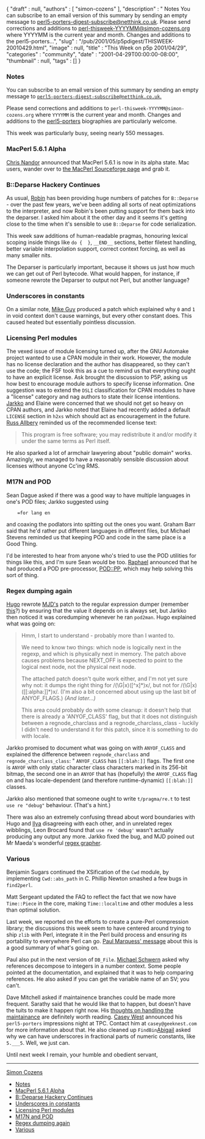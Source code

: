 {
   "draft" : null,
   "authors" : [
      "simon-cozens"
   ],
   "description" : " Notes You can subscribe to an email version of this summary by sending an empty message to perl5-porters-digest-subscribe@netthink.co.uk. Please send corrections and additions to perl-thisweek-YYYYMM@simon-cozens.org where YYYYMM is the current year and month. Changes and additions to the perl5-porters...",
   "slug" : "/pub/2001/05/p5pdigest/THISWEEK-20010429.html",
   "image" : null,
   "title" : "This Week on p5p 2001/04/29",
   "categories" : "community",
   "date" : "2001-04-29T00:00:00-08:00",
   "thumbnail" : null,
   "tags" : []
}



### <span id="Notes">Notes</span>

You can subscribe to an email version of this summary by sending an empty message to [`perl5-porters-digest-subscribe@netthink.co.uk`.](mailto:perl5-porters-digest-subscribe@netthink.co.uk)

Please send corrections and additions to `perl-thisweek-YYYYMM@simon-cozens.org` where `YYYYMM` is the current year and month. Changes and additions to the [perl5-porters](http://simon-cozens.org/writings/whos-who.html) biographies are particularly welcome.

This week was particularly busy, seeing nearly 550 messages.

### <span id="MacPerl_561_Alpha">MacPerl 5.6.1 Alpha</span>

[Chris Nandor](http://simon-cozens.org/writings/whos-who.html#NANDOR) announced that MacPerl 5.6.1 is now in its alpha state. Mac users, wander over to [the MacPerl Sourceforge page](http://macperl.sourceforge.net/) and grab it.

### <span id="BDeparse_Hackery_Continues">B::Deparse Hackery Continues</span>

As usual, [Robin](http://simon-cozens.org/writings/whos-who.html#HOUSTON) has been providing huge numbers of patches for `B::Deparse` - over the past few years, we've been adding all sorts of neat optimizations to the interpreter, and now Robin's been putting support for them back into the deparser. I asked him about it the other day and it seems it's getting close to the time when it's sensible to use `B::Deparse` for code serialization.

This week saw additions of human-readable pragmas, honouring lexical scoping inside things like `do {  }`, `__END__` sections, better filetest handling, better variable interpolation support, correct context forcing, as well as many smaller nits.

The Deparser is particularly important, because it shows us just how much we can get out of Perl bytecode. What would happen, for instance, if someone rewrote the Deparser to output not Perl, but another language?

### <span id="Underscores_in_constants">Underscores in constants</span>

On a similar note, [Mike Guy](http://simon-cozens.org/writings/whos-who.html#GUY) produced a patch which explained why `0` and `1` in void context don't cause warnings, but every other constant does. This caused heated but essentially pointless discussion.

### <span id="Licensing_Perl_modules">Licensing Perl modules</span>

The vexed issue of module licensing turned up, after the GNU Automake project wanted to use a CPAN module in their work. However, the module has no license declaration and the author has disappeared, so they can't use the code; the FSF took this as a cue to remind us that everything ought to have an explicit license. Ask brought the discussion to P5P, asking us how best to encourage module authors to specify license information. One suggestion was to extend the `DSLI` classification for CPAN modules to have a "license" category and nag authors to state their license intentions. [Jarkko](http://simon-cozens.org/writings/whos-who.html#HIETANIEMI) and Elaine were concerned that we should not get so heavy on CPAN authors, and Jarkko noted that Elaine had recently added a default `LICENSE` section in `h2xs` which should act as encouragement in the future. [Russ Allbery](http://simon-cozens.org/writings/whos-who.html#ALLBERY) reminded us of the recommended license text:

> This program is free software; you may redistribute it and/or modify it under the same terms as Perl itself.

He also sparked a lot of armchair lawyering about "public domain" works. Amazingly, we managed to have a reasonably sensible discussion about licenses without anyone Cc'ing RMS.

### <span id="M17N_and_POD">M17N and POD</span>

Sean Dague asked if there was a good way to have multiple languages in one's POD files; Jarkko suggested using

        =for lang en

and coaxing the podlators into spitting out the ones you want. Graham Barr said that he'd rather put different languages in different files, but Michael Stevens reminded us that keeping POD and code in the same place is a Good Thing.

I'd be interested to hear from anyone who's tried to use the POD utilities for things like this, and I'm sure Sean would be too. [Raphael](http://simon-cozens.org/writings/whos-who.html#MANFREDI) announced that he had produced a POD pre-processor, [POD::PP](https://metacpan.org/pod/Pod::PP), which may help solving this sort of thing.

### <span id="Regex_dumping_again">Regex dumping again</span>

[Hugo](http://simon-cozens.org/writings/whos-who.html#SANDEN) rewrote [MJD's](http://simon-cozens.org/writings/whos-who.html#DOMINUS) patch to the regular expression dumper (remember [this](/pub/2001/04/p5pdigest/THISWEEK-20010422.html#Regex_Debugger_and_Reference_Type)?) by ensuring that the value it depends on is always set, but Jarkko then noticed it was coredumping whenever he ran `pod2man`. Hugo explained what was going on:

> Hmm, I start to understand - probably more than I wanted to.
>
> We need to know two things: which node is logically next in the regexp, and which is physically next in memory. The patch above causes problems because NEXT\_OFF is expected to point to the logical next node, not the physical next node.
>
> The attached patch doesn't quite work either, and I'm not yet sure why not: it dumps the right thing for /(\\G|x)(\[^x\]\*)x/, but not for /(\\G|x)(\[\[:alpha:\]\]\*)x/. (I'm also a bit concerned about using up the last bit of ANYOF\_FLAGS.) *(And later...)*
>
> This area could probably do with some cleanup: it doesn't help that there is already a 'ANYOF\_CLASS' flag, but that it does not distinguish between a regnode\_charclass and a regnode\_charclass\_class - luckily I didn't need to understand it for this patch, since it is something to do with locale.

Jarkko promised to document what was going on with `ANYOF_CLASS` and explained the difference between `regnode_charclass` and `regnode_charclass_class`: " `ANYOF_CLASS` has `[[:blah:]]` flags. The first one is `ANYOF` with only static character class characters marked in its 256-bit bitmap, the second one in an `ANYOF` that has (hopefully) the `ANYOF_CLASS` flag on and has locale-dependent (and therefore runtime-dynamic) `[[:blah:]]` classes.

Jarkko also mentioned that someone ought to write `t/pragma/re.t` to test `use re "debug"` behaviour. (That's a hint.)

There was also an extremely confusing thread about word boundaries with Hugo and [Ilya](http://simon-cozens.org/writings/whos-who.html#ZAKHEREVICH) disagreeing with each other, and in unrelated regex wibblings, Leon Brocard found that `use re 'debug'` wasn't actually producing any output any more. Jarkko fixed the bug, and MJD poined out Mr Maeda's wonderful [regex grapher](http://www.cc.rim.or.jp/~midorin/mad-p/RegexDiagram.html).

### <span id="Various">Various</span>

Benjamin Sugars continued the XSification of the `Cwd` module, by implementing `Cwd::abs_path` in C. Phillip Newton smashed a few bugs in `find2perl`.

Matt Sergeant updated the FAQ to reflect the fact that we now have `Time::Piece` in the core, making `Time::localtime` and other modules a less than optimal solution.

Last week, we reported on the efforts to create a pure-Perl compression library; the discussions this week seem to have centered around trying to ship `zlib` with Perl, integrate it in the Perl build process and ensuring its portability to everywhere Perl can go. [Paul Marquess' message](http://www.xray.mpe.mpg.de/mailing-lists/perl5-porters/2001-04/msg01422.html) about this is a good summary of what's going on.

Paul also put in the next version of `DB_File`. [Michael Schwern](http://simon-cozens.org/writings/whos-who.html#SCHWERN) asked why references decompose to integers in a number context. Some people pointed at the documentation, and explained that it was to help comparing references. He also asked if you can get the variable name of an SV; you can't.

Dave Mitchell asked if maintainence branches could be made more frequent. Sarathy said that he would like that to happen, but doesn't have the tuits to make it happen right now. His [thoughts on handling the maintainance](http://www.xray.mpe.mpg.de/mailing-lists/perl5-porters/2001-04/msg01626.html) are definitely worth reading. [Casey West](http://simon-cozens.org/writings/whos-who.html#WEST) announced his `perl5-porters` impressions night at TPC. Contact him at `casey@geeknest.com` for more information about that. He also cleaned up `FindBin`[Abigail](http://simon-cozens.org/writings/whos-who.html#ABIGAIL) asked why we can have underscores in fractional parts of numeric constants, like `5.___5`. Well, we just can.

Until next week I remain, your humble and obedient servant,

------------------------------------------------------------------------

[Simon Cozens](mailto:simon@brecon.co.uk)
-   [Notes](#Notes)
-   [MacPerl 5.6.1 Alpha](#MacPerl_561_Alpha)
-   [B::Deparse Hackery Continues](#BDeparse_Hackery_Continues)
-   [Underscores in constants](#Underscores_in_constants)
-   [Licensing Perl modules](#Licensing_Perl_modules)
-   [M17N and POD](#M17N_and_POD)
-   [Regex dumping again](#Regex_dumping_again)
-   [Various](#Various)
